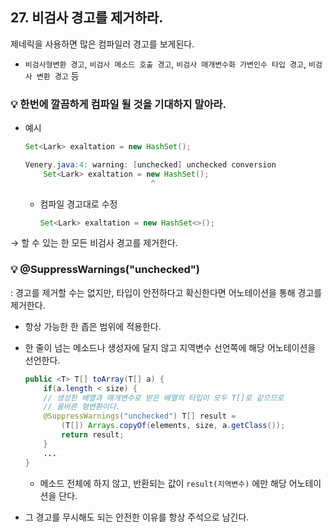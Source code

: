 ## 27. 비검사 경고를 제거하라.

제네릭을 사용하면 많은 컴파일러 경고를 보게된다.

- `비검사형변환 경고`, `비검사 메소드 호출 경고`, `비검사 매개변수화 가변인수 타입 경고`, `비검사 변환 경고` 등

### 💡 한번에 깔끔하게 컴파일 될 것을 기대하지 말아라.

- 예시

    ```java
    Set<Lark> exaltation = new HashSet();
    
    Venery.java:4: warning: [unchecked] unchecked conversion
        Set<Lark> exaltation = new HashSet();
                                ^
    ```

  - 컴파일 경고대로 수정

    ```java
    Set<Lark> exaltation = new HashSet<>();
    ```


→ 할 수 있는 한 모든 비검사 경고를 제거한다.

### 💡 @SuppressWarnings("unchecked")

: 경고를 제거할 수는 없지만, 타입이 안전하다고 확신한다면 어노테이션을 통해 경고를 제거한다.

- 항상 가능한 한 좁은 범위에 적용한다.

- 한 줄이 넘는 메소드나 생성자에 달지 않고 지역변수 선언쪽에 해당 어노테이션을 선언한다.

    ```java
    public <T> T[] toArray(T[] a) {
        if(a.length < size) {
        // 생성한 배열과 매개변수로 받은 배열의 타입이 모두 T[]로 같으므로
        // 올바른 형변환이다.
        @SuppressWarnings("unchecked") T[] result =
            (T[]) Arrays.copyOf(elements, size, a.getClass());
            return result;
        }
        ...
    }
    ```

  - 메소드 전체에 하지 않고, 반환되는 값이 `result(지역변수)` 에만 해당 어노테이션을 단다.
- 그 경고를 무시해도 되는 안전한 이유를 항상 주석으로 남긴다.
